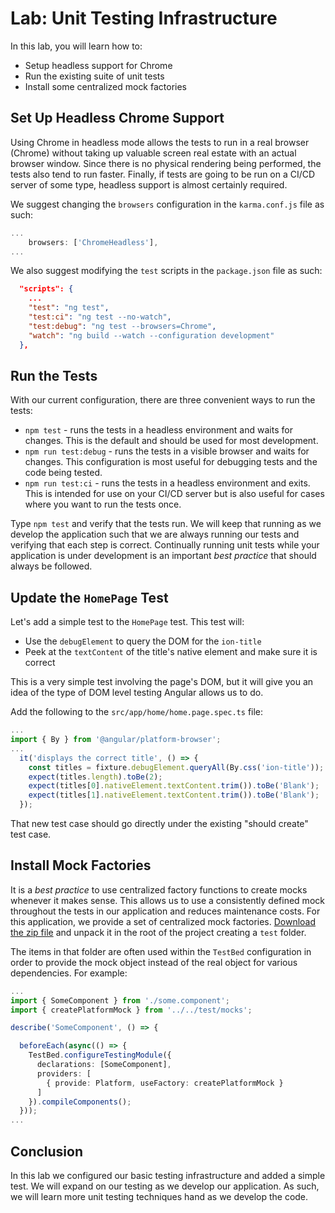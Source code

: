 # Lab: Unit Testing Infrastructure

In this lab, you will learn how to:

- Setup headless support for Chrome
- Run the existing suite of unit tests
- Install some centralized mock factories

## Set Up Headless Chrome Support

Using Chrome in headless mode allows the tests to run in a real browser (Chrome) without taking up valuable screen real estate with an actual browser window. Since there is no physical rendering being performed, the tests also tend to run faster. Finally, if tests are going to be run on a CI/CD server of some type, headless support is almost certainly required.

We suggest changing the `browsers` configuration in the `karma.conf.js` file as such:

```javascript
...
    browsers: ['ChromeHeadless'],
...
```

We also suggest modifying the `test` scripts in the `package.json` file as such:

```json
  "scripts": {
    ...
    "test": "ng test",
    "test:ci": "ng test --no-watch",
    "test:debug": "ng test --browsers=Chrome",
    "watch": "ng build --watch --configuration development"
  },
```

## Run the Tests

With our current configuration, there are three convenient ways to run the tests:

- `npm test` - runs the tests in a headless environment and waits for changes. This is the default and should be used for most development.
- `npm run test:debug` - runs the tests in a visible browser and waits for changes. This configuration is most useful for debugging tests and the code being tested.
- `npm run test:ci` - runs the tests in a headless environment and exits. This is intended for use on your CI/CD server but is also useful for cases where you want to run the tests once.

Type `npm test` and verify that the tests run. We will keep that running as we develop the application such that we are always running our tests and verifying that each step is correct. Continually running unit tests while your application is under development is an important _best practice_ that should always be followed.

## Update the `HomePage` Test

Let's add a simple test to the `HomePage` test. This test will:

- Use the `debugElement` to query the DOM for the `ion-title`
- Peek at the `textContent` of the title's native element and make sure it is correct

This is a very simple test involving the page's DOM, but it will give you an idea of the type of DOM level testing Angular allows us to do.

Add the following to the `src/app/home/home.page.spec.ts` file:

```TypeScript
...
import { By } from '@angular/platform-browser';
...
  it('displays the correct title', () => {
    const titles = fixture.debugElement.queryAll(By.css('ion-title'));
    expect(titles.length).toBe(2);
    expect(titles[0].nativeElement.textContent.trim()).toBe('Blank');
    expect(titles[1].nativeElement.textContent.trim()).toBe('Blank');
  });
```

That new test case should go directly under the existing "should create" test case.

## Install Mock Factories

It is a _best practice_ to use centralized factory functions to create mocks whenever it makes sense. This allows us to use a consistently defined mock throughout the tests in our application and reduces maintenance costs. For this application, we provide a set of centralized mock factories. <a download href="/assets/packages/ionic-angular/test.zip">Download the zip file</a> and unpack it in the root of the project creating a `test` folder.

The items in that folder are often used within the `TestBed` configuration in order to provide the mock object instead of the real object for various dependencies. For example:

```TypeScript
...
import { SomeComponent } from './some.component';
import { createPlatformMock } from '../../test/mocks';

describe('SomeComponent', () => {

  beforeEach(async(() => {
    TestBed.configureTestingModule({
      declarations: [SomeComponent],
      providers: [
        { provide: Platform, useFactory: createPlatformMock }
      ]
    }).compileComponents();
  }));
...
```

## Conclusion

In this lab we configured our basic testing infrastructure and added a simple test. We will expand on our testing as we develop our application. As such, we will learn more unit testing techniques hand as we develop the code.
